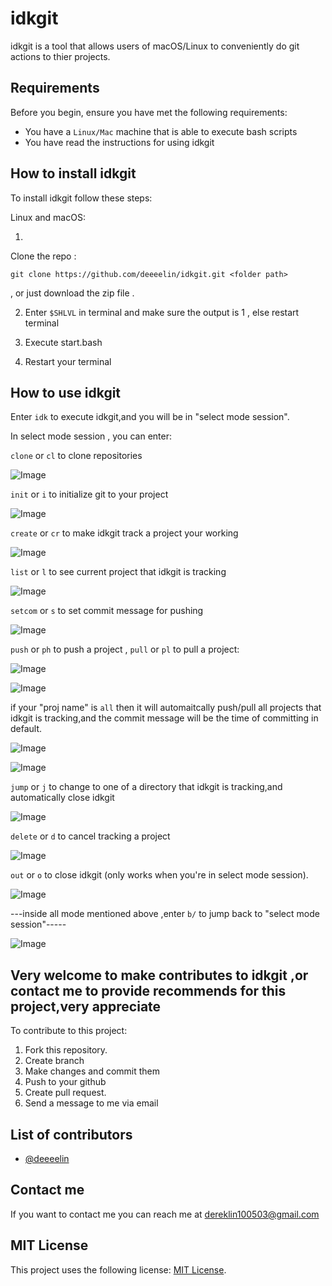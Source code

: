 # idkgit

idkgit is a tool that allows users of macOS/Linux to conveniently do git actions to thier projects.

## Requirements

Before you begin, ensure you have met the following requirements:

* You have a `Linux/Mac` machine that is able to execute bash scripts
* You have read the instructions for using idkgit

## How to install idkgit

To install idkgit follow these steps:

Linux and macOS:

1.
Clone the repo : 
```
git clone https://github.com/deeeelin/idkgit.git <folder path>
```
, or just download the zip file . 

2. Enter `$SHLVL` in terminal and make sure the output is 1 , else restart terminal 

3. Execute start.bash

4. Restart your terminal

## How to use idkgit

Enter `idk` to execute idkgit,and you will be in "select mode session".

In select mode session , you can enter:

`clone` or `cl` to clone repositories

![Image](./README_sources/clone.png)

`init` or `i` to initialize git to your project

![Image](./README_sources/init.png)

`create` or `cr` to make idkgit track a project your working

![Image](./README_sources/create.png)

`list` or `l` to see current project that idkgit is tracking

![Image](./README_sources/list.png)

`setcom` or `s` to set commit message for pushing

![Image](./README_sources/setcom.png)

`push` or `ph` to push a project , `pull` or `pl` to pull a project:

![Image](./README_sources/pull_sin.png)

![Image](./README_sources/push_single.png)

   if your "proj name" is `all` then it will automaitcally push/pull all projects that idkgit is tracking,and 
   the commit message will be the time of committing in default.

![Image](./README_sources/pull_all.png)

![Image](./README_sources/push_all.png)

`jump` or `j` to change to one of a directory that idkgit is tracking,and automatically close idkgit

![Image](./README_sources/jump.png)

`delete` or `d` to cancel tracking a project

![Image](./README_sources/delete.png)

`out` or `o` to close idkgit (only works when you're in select mode session).

![Image](./README_sources/out.png)

---inside all mode mentioned above ,enter `b/` to jump back to "select mode session"-----

![Image](./README_sources/back.png)

## Very welcome to make contributes to idkgit ,or contact me to provide recommends for this project,very appreciate

To contribute to this project:

1. Fork this repository.
2. Create branch
3. Make changes and commit them
4. Push to your github
5. Create pull request.
6. Send a message to me via email

## List of contributors

* [@deeeelin](https://github.com/deeeelin) 

## Contact me

If you want to contact me you can reach me at <dereklin100503@gmail.com>

## MIT License

This project uses the following license: [MIT License](https://choosealicense.com/licenses/mit/#).
